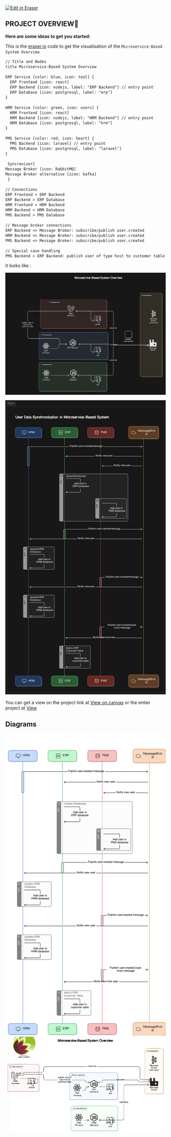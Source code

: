 <p><a target="_blank" href="https://app.eraser.io/workspace/6A0H5vU8C2KxQO3MMKGe" id="edit-in-eraser-github-link"><img alt="Edit in Eraser" src="https://firebasestorage.googleapis.com/v0/b/second-petal-295822.appspot.com/o/images%2Fgithub%2FOpen%20in%20Eraser.svg?alt=media&amp;token=968381c8-a7e7-472a-8ed6-4a6626da5501"></a></p>

## PROJECT OVERVIEW👋
**Here are some ideas to get you started:**

This is the [﻿eraser.io](https://eraser.io/) code to get the visualisation of the `Microservice-Based System Overview` 

```
// Title and Nodes
title Microservice-Based System Overview

ERP Service [color: blue, icon: tool] {
  ERP Frontend [icon: react]
  ERP Backend [icon: nodejs, label: "ERP Backend"] // entry point
  ERP Database [icon: postgresql, label: "erp"]
}

HRM Service [color: green, icon: users] {
  HRM Frontend [icon: react]
  HRM Backend [icon: nodejs, label: "HRM Backend"] // entry point
  HRM Database [icon: postgresql, label: "hrm"]
}

PMS Service [color: red, icon: heart] {
  PMS Backend [icon: laravel] // entry point
  PMS Database [icon: postgresql, label: "laravel"]
}

 Syncronizer{
Message Broker [icon: RabbitMQ]
Message Broker alternative [icon: kafka]
 }

// Connections
ERP Frontend > ERP Backend
ERP Backend > ERP Database
HRM Frontend > HRM Backend
HRM Backend > HRM Database
PMS Backend > PMS Database

// Message broker connections
ERP Backend <> Message Broker: subscribe/publish user.created
HRM Backend <> Message Broker: subscribe/publish user.created
PMS Backend <> Message Broker: subscribe/publish user.created

// Special case handling
PMS Backend > ERP Backend: publish user of type host to customer table
```
it looks like : 

![cloud arch.png](/.eraser/6A0H5vU8C2KxQO3MMKGe___zP77iWJowZaHU8vz46YnpVCw3sT2___MMguNGhPmr3PHo-InZyOE.png "cloud arch.png")

![user sync flow seq diag.png](/.eraser/6A0H5vU8C2KxQO3MMKGe___zP77iWJowZaHU8vz46YnpVCw3sT2___wi7T15nUV7TjkJq9UWTNE.png "user sync flow seq diag.png")

You can get a view on the project link at [﻿View on canvas](https://app.eraser.io/workspace/6A0H5vU8C2KxQO3MMKGe?elements=uLSIuWuo0M9P4Y_rSQzrgw) or the entier project at [﻿View ](https://app.eraser.io/workspace/6A0H5vU8C2KxQO3MMKGe?elements=uLSIuWuo0M9P4Y_rSQzrgw) 


<!-- eraser-additional-content -->
## Diagrams
<!-- eraser-additional-files -->
<a href="/README-User Data Synchronization in Microservice-Based System-1.eraserdiagram" data-element-id="A7OhIStffAweH5_4ohAkJ"><img src="/.eraser/6A0H5vU8C2KxQO3MMKGe___zP77iWJowZaHU8vz46YnpVCw3sT2___---diagram----0593dd465fd0d1692f646f9a6d5b06dc-User-Data-Synchronization-in-Microservice-Based-System.png" alt="" data-element-id="A7OhIStffAweH5_4ohAkJ" /></a>
<a href="/README-Microservice-Based System Overview-2.eraserdiagram" data-element-id="GHjEBQmIXW3A5wt6s7X36"><img src="/.eraser/6A0H5vU8C2KxQO3MMKGe___zP77iWJowZaHU8vz46YnpVCw3sT2___---diagram----770dede005fc132d018dae8cd4d117f2-Microservice-Based-System-Overview.png" alt="" data-element-id="GHjEBQmIXW3A5wt6s7X36" /></a>
<!-- end-eraser-additional-files -->
<!-- end-eraser-additional-content -->
<!--- Eraser file: https://app.eraser.io/workspace/6A0H5vU8C2KxQO3MMKGe --->